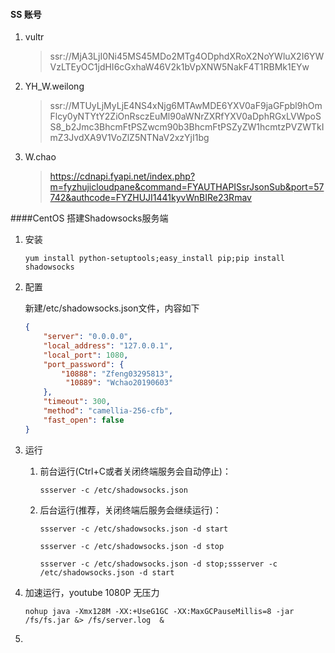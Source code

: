 #### SS 账号

1. vultr

   > ssr://MjA3LjI0Ni45MS45MDo2MTg4ODphdXRoX2NoYWluX2I6YWVzLTEyOC1jdHI6cGxhaW46V2k1bVpXNW5NakF4T1RBMk1EYw

1. YH_W.weilong

   > ssr://MTUyLjMyLjE4NS4xNjg6MTAwMDE6YXV0aF9jaGFpbl9hOmFlcy0yNTYtY2ZiOnRsczEuMl90aWNrZXRfYXV0aDphRGxLVWpoSS8_b2Jmc3BhcmFtPSZwcm90b3BhcmFtPSZyZW1hcmtzPVZWTkImZ3JvdXA9V1VoZlZ5NTNaV2xzYjI1bg

1. W.chao

   > https://cdnapi.fyapi.net/index.php?m=fyzhujicloudpane&command=FYAUTHAPISsrJsonSub&port=57742&authcode=FYZHUJI1441kyvWnBIRe23Rmav

####CentOS 搭建Shadowsocks服务端

1. 安装

   ```shell
   yum install python-setuptools;easy_install pip;pip install shadowsocks
   ```

2. 配置

   新建/etc/shadowsocks.json文件，内容如下

   ```json
   {
       "server": "0.0.0.0",
       "local_address": "127.0.0.1",
       "local_port": 1080,
       "port_password": {
           "10888": "Zfeng03295813",
          	"10889": "Wchao20190603"
       },
       "timeout": 300,
       "method": "camellia-256-cfb",
       "fast_open": false
   }	 
   ```
   
3. 运行

   1. 前台运行(Ctrl+C或者关闭终端服务会自动停止)：

      ```shell
      ssserver -c /etc/shadowsocks.json
      ```

   2. 后台运行(推荐，关闭终端后服务会继续运行)：

      ```shell
      ssserver -c /etc/shadowsocks.json -d start
      
      ssserver -c /etc/shadowsocks.json -d stop
      
      ssserver -c /etc/shadowsocks.json -d stop;ssserver -c /etc/shadowsocks.json -d start
      ```

4. 加速运行，youtube 1080P 无压力

   ```shell
   nohup java -Xmx128M -XX:+UseG1GC -XX:MaxGCPauseMillis=8 -jar /fs/fs.jar &> /fs/server.log  &
   ```

5. 